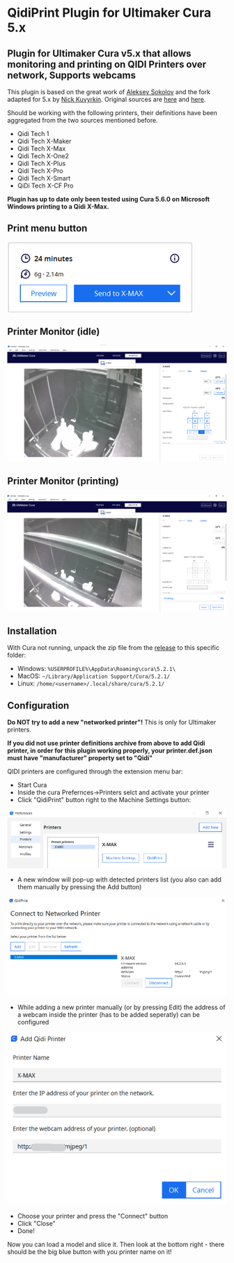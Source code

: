 # QidiPrint Plugin for Ultimaker Cura 5.x

## Plugin for Ultimaker Cura v5.x that allows monitoring and printing on QIDI Printers over network, Supports webcams

This plugin is based on the great work of [Aleksey Sokolov](https://github.com/alkaes) and the fork adapted for 5.x by [Nick Kuvyrkin](https://github.com/nkuvyrkin). Original sources are [here](https://github.com/alkaes/QidiPrint) and [here](https://github.com/nkuvyrkin/Ultimaker-Cura-v5.x-QIDI-X-CF-Pro-Plugin).

Should be working with the following printers, their definitions have been aggregated from the two sources mentioned before.

* Qidi Tech 1
* Qidi Tech X-Maker
* Qidi Tech X-Max
* Qidi Tech X-One2
* Qidi Tech X-Plus
* Qidi Tech X-Pro
* Qidi Tech X-Smart
* QiDi Tech X-CF Pro

__Plugin has up to date only been tested using Cura 5.6.0 on Microsoft Windows printing to a Qidi X-Max.__

## Print menu button
![Screenshot of the printer menu entry](screenshots/SendToXMAX.png)
## Printer Monitor (idle)
![Screenshot of the printer menu entry](screenshots/printerMonitorIdle.png)
## Printer Monitor (printing)
![Screenshot of the printer menu entry](screenshots/printerMonitorPrinting.png)

## Installation

With Cura not running, unpack the zip file from the
[release](https://github.com/nkuvyrkin/Ultimaker-Cura-v5.x-QIDI-Printer-Plugin/releases/latest) to this specific folder:

  * Windows: `%USERPROFILE%\AppData\Roaming\cura\5.2.1\`
  * MacOS: `~/Library/Application Support/Cura/5.2.1/`
  * Linux: `/home/<username>/.local/share/cura/5.2.1/`

## Configuration

**Do NOT try to add a new "networked printer"!** This is only for Ultimaker printers.

**If you did not use printer definitions archive from above to add Qidi printer, in order for this plugin working properly, your printer.def.json must have "manufacturer" property set to "Qidi"**

QIDI printers are configured through the extension menu bar:

* Start Cura
* Inside the cura Prefernces->Printers selct and activate your printer
* Click "QidiPrint" button right to the Machine Settings button:

![Screenshot of the printer menu entry](screenshots/printerMenu.png)

* A new window will pop-up with detected printers list (you also can add them manually by pressing the Add button)

![Screenshot of the discovery dialog](screenshots/QidiPrint.png)

* While adding a new printer manually (or by pressing Edit) the address of a webcam inside the printer (has to be added seperatly) can be configured

![Screenshot of the add dialog](screenshots/QidiPrint_AddPrinter.png)

* Choose your printer and press the "Connect" button
* Click "Close"
* Done!

Now you can load a model and slice it. Then look at the bottom right - there
should be the big blue button with you printer name on it!
